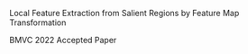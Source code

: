 Local Feature Extraction from Salient
Regions by Feature Map Transformation

BMVC 2022 Accepted Paper


